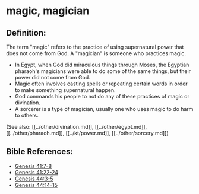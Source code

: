 # magic, magician #

## Definition: ##

The term "magic" refers to the practice of using supernatural power that does not come from God. A "magician" is someone who practices magic.

* In Egypt, when God did miraculous things through Moses, the Egyptian pharaoh's magicians were able to do some of the same things, but their power did not come from God.
* Magic often involves casting spells or repeating certain words in order to make something supernatural happen.
* God commands his people to not do any of these practices of magic or divination.
* A sorcerer is a type of magician, usually one who uses magic to do harm to others.

(See also: [[../other/divination.md]], [[../other/egypt.md]], [[../other/pharaoh.md]], [[../kt/power.md]], [[../other/sorcery.md]])

## Bible References: ##

* [Genesis 41:7-8](en/tn/gen/help/41/07)
* [Genesis 41:22-24](en/tn/gen/help/41/22)
* [Genesis 44:3-5](en/tn/gen/help/44/03)
* [Genesis 44:14-15](en/tn/gen/help/44/14)